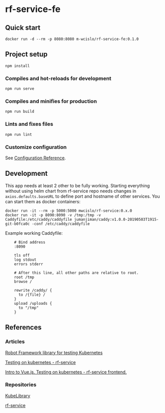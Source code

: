 # rf-service-fe

## Quick start

```
docker run -d --rm -p 8080:8080 m-wcislo/rf-service-fe:0.1.0
```

## Project setup
```
npm install
```

### Compiles and hot-reloads for development
```
npm run serve
```

### Compiles and minifies for production
```
npm run build
```

### Lints and fixes files
```
npm run lint
```

### Customize configuration
See [Configuration Reference](https://cli.vuejs.org/config/).

## Development

This app needs at least 2 other to be fully working. Starting everything without using helm chart from rf-service repo needs changes in `axios.defaults.baseURL` to define port and hostname of other services. You can start them as docker containers:
```
docker run -it --rm -p 5000:5000 mwcislo/rf-service:0.x.0
docker run -it -p 8090:8090 -v /tmp:/tmp -v Caddyfile:/etc/caddy/caddyfile jumanjiman/caddy:v1.0.0-20190503T1915-git-b0fca0c -conf /etc/caddy/caddyfile
```

Example working Caddyfile:
```
    # Bind address
    :8090

    tls off
    log stdout
    errors stderr

    # After this line, all other paths are relative to root.
    root /tmp
    browse /

    rewrite /caddy/ {
      to /{file} /
    }
    upload /uploads {
      to "/tmp"
    }
```

## References

### Articles

[Robot Framework library for testing Kubernetes](https://devopsspiral.com/articles/k8s/robotframework-kubelibrary/)

[Testing on kubernetes - rf-service](https://devopsspiral.com/articles/k8s/robotframework-service/)

[Intro to Vue.js. Testing on kubernetes - rf-service frontend.](https://devopsspiral.com/articles/k8s/robotframework-service-fe/)

### Repositories

[KubeLibrary](https://github.com/devopsspiral/KubeLibrary)

[rf-service](https://github.com/devopsspiral/rf-service)